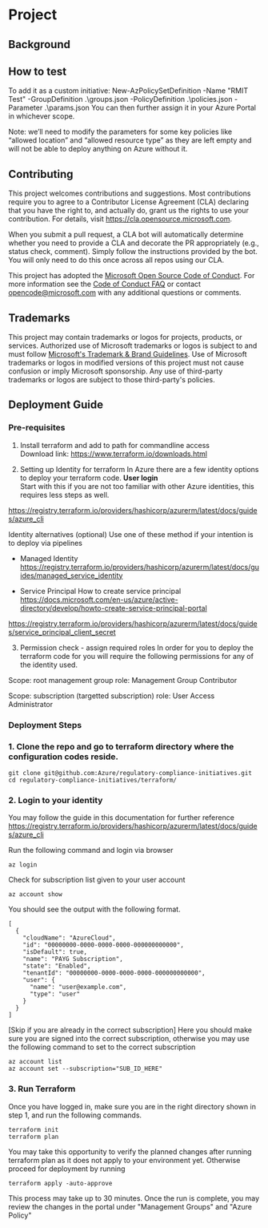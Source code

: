 # Project

## Background

## How to test
To add it as a custom initiative:
New-AzPolicySetDefinition -Name "RMIT Test" -GroupDefinition .\groups.json -PolicyDefinition .\policies.json -Parameter .\params.json
You can then further assign it in your Azure Portal in whichever scope.

Note: we’ll need to modify the parameters for some key policies like “allowed location” and “allowed resource type” as they are left empty and will not be able to deploy anything on Azure without it.

## Contributing

This project welcomes contributions and suggestions.  Most contributions require you to agree to a
Contributor License Agreement (CLA) declaring that you have the right to, and actually do, grant us
the rights to use your contribution. For details, visit https://cla.opensource.microsoft.com.

When you submit a pull request, a CLA bot will automatically determine whether you need to provide
a CLA and decorate the PR appropriately (e.g., status check, comment). Simply follow the instructions
provided by the bot. You will only need to do this once across all repos using our CLA.

This project has adopted the [Microsoft Open Source Code of Conduct](https://opensource.microsoft.com/codeofconduct/).
For more information see the [Code of Conduct FAQ](https://opensource.microsoft.com/codeofconduct/faq/) or
contact [opencode@microsoft.com](mailto:opencode@microsoft.com) with any additional questions or comments.

## Trademarks

This project may contain trademarks or logos for projects, products, or services. Authorized use of Microsoft 
trademarks or logos is subject to and must follow 
[Microsoft's Trademark & Brand Guidelines](https://www.microsoft.com/en-us/legal/intellectualproperty/trademarks/usage/general).
Use of Microsoft trademarks or logos in modified versions of this project must not cause confusion or imply Microsoft sponsorship.
Any use of third-party trademarks or logos are subject to those third-party's policies.

## Deployment Guide
### Pre-requisites
1. Install terraform and add to path for commandline access <br>
Download link: https://www.terraform.io/downloads.html

2. Setting up Identity for terraform
In Azure there are a few identity options to deploy your terraform code.
**User login**<br>
Start with this if you are not too familiar with other Azure identities, this requires less steps as well.

https://registry.terraform.io/providers/hashicorp/azurerm/latest/docs/guides/azure_cli

Identity alternatives (optional)
Use one of these method if your intention is to deploy via pipelines
- Managed Identity
https://registry.terraform.io/providers/hashicorp/azurerm/latest/docs/guides/managed_service_identity

- Service Principal
How to create service principal
https://docs.microsoft.com/en-us/azure/active-directory/develop/howto-create-service-principal-portal

https://registry.terraform.io/providers/hashicorp/azurerm/latest/docs/guides/service_principal_client_secret

3. Permission check - assign required roles
In order for you to deploy the terraform code for you will require the following permissions for any of the identity used.

Scope: root management group
role: Management Group Contributor

Scope: subscription (targetted subscription)
role: User Access Administrator

### Deployment Steps
### 1. Clone the repo and go to terraform directory where the configuration codes reside.
```
git clone git@github.com:Azure/regulatory-compliance-initiatives.git
cd regulatory-compliance-initiatives/terraform/
```

### 2. Login to your identity
You may follow the guide in this documentation for further reference
https://registry.terraform.io/providers/hashicorp/azurerm/latest/docs/guides/azure_cli

Run the following command and login via browser
```
az login
```
Check for subscription list given to your user account
```
az account show
```
You should see the output with the following format.
```
[
  {
    "cloudName": "AzureCloud",
    "id": "00000000-0000-0000-0000-000000000000",
    "isDefault": true,
    "name": "PAYG Subscription",
    "state": "Enabled",
    "tenantId": "00000000-0000-0000-0000-000000000000",
    "user": {
      "name": "user@example.com",
      "type": "user"
    }
  }
]
```
[Skip if you are already in the correct subscription]
Here you should make sure you are signed into the correct subscription, otherwise you may use the following command to set to the correct subscription
```
az account list
az account set --subscription="SUB_ID_HERE"
```

### 3. Run Terraform
Once you have logged in, make sure you are in the right directory shown in step 1, and run the following commands.

```
terraform init
terraform plan
```
You may take this opportunity to verify the planned changes after running terraform plan as it does not apply to your environment yet. Otherwise proceed for deployment by running 
```
terraform apply -auto-approve
```
This process may take up to 30 minutes. Once the run is complete, you may review the changes in the portal under "Management Groups" and "Azure Policy"